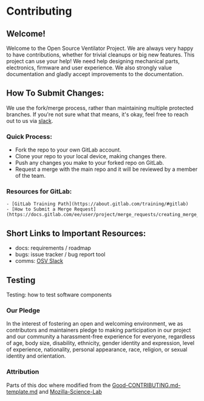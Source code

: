 # Contributing
## Welcome!
Welcome to the Open Source Ventilator Project.  We are always very happy to have contributions, whether for trivial cleanups or big new features.
This project can use your help! We need help designing mechanical parts, electronics, firmware and user experience.
We also strongly value documentation and gladly accept improvements to the documentation.

## How To Submit Changes:

We use the fork/merge process, rather than maintaining multiple protected branches. If you're not sure what that means, it's okay, feel free to reach out to us via [slack](https://join.slack.com/t/osventilator/shared_invite/zt-cst4dhk7-BFNMz_vyBPthjlBFYV1yWA).

### Quick Process:

   - Fork the repo to your own GitLab account.
   - Clone your repo to your local device, making changes there.
   - Push any changes you make to your forked repo on GitLab.
   - Request a merge with the main repo and it will be reviewed by a member of the team.

### Resources for GitLab:
    - [GitLab Training Path](https://about.gitlab.com/training/#gitlab)
    - [How to Submit a Merge Request](https://docs.gitlab.com/ee/user/project/merge_requests/creating_merge_requests.html)


## Short Links to Important Resources:

   - docs: requirements / roadmap
   - bugs: issue tracker / bug report tool
   - comms: [OSV Slack][slack]

[slack]: https://join.slack.com/t/osventilator/shared_invite/zt-cst4dhk7-BFNMz_vyBPthjlBFYV1yWA

## Testing

Testing: how to test software components

### Our Pledge

In the interest of fostering an open and welcoming environment, we as
contributors and maintainers pledge to making participation in our project and
our community a harassment-free experience for everyone, regardless of age, body
size, disability, ethnicity, gender identity and expression, level of experience,
nationality, personal appearance, race, religion, or sexual identity and
orientation.

### Attribution

Parts of this doc where modified from the [Good-CONTRIBUTING.md-template.md][gist-good-contributing] and [Mozilla-Science-Lab][mozilla-science-lab-url]

[gist-good-contributing]: https://gist.github.com/PurpleBooth/b24679402957c63ec426
[mozilla-science-lab-url]: https://mozillascience.github.io/working-open-workshop/contributing/
